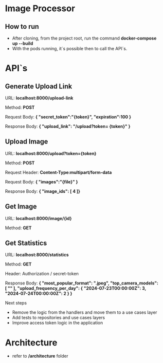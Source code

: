 # Image Processor

## How to run
* After cloning, from the project root, run the command **docker-compose up --build**
* With the pods running, it`s possible then to call the API´s.

# API`s
## Generate Upload Link

URL: **localhost:8000/upload-link**

Method: **POST**

Request Body: **{
	"secret_token":"{token}",
	"expiration":100
}**

Response Body: **{
	"upload_link": "/upload?token=
	{token}"
}**

## Upload Image

URL: **localhost:8000/upload?token={token}**

Method: **POST**

Request Header: **Content-Type:multipart/form-data**

Request Body: **{
	"images":"{file}"
}**

Response Body: **{
	"image_ids": [
		4
]}**

## Get Image

URL: **localhost:8000/image/{id}**

Method: **GET**

## Get Statistics

URL: **localhost:8000/statistics**

Method: **GET**

Header: Authorization / secret-token

Response Body: **{
	"most_popular_format": ".jpeg",
	"top_camera_models": [
		""
	],
	"upload_frequency_per_day": {
		"2024-07-23T00:00:00Z": 3,
		"2024-07-24T00:00:00Z": 2
	}
}**


Next steps

- Remove the logic from the handlers and move them to a use cases layer
- Add tests to repositories and use cases layers
- Improve access token logic in the application

# Architecture

* refer to **/architecture** folder